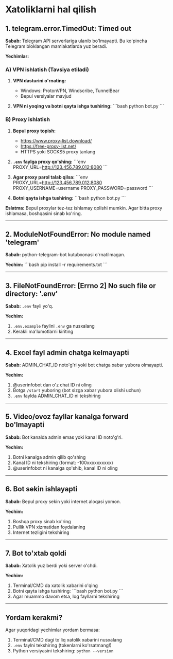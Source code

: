# Xatoliklarni hal qilish

## 1. telegram.error.TimedOut: Timed out

**Sabab:** Telegram API serverlariga ulanib bo'lmayapti. Bu ko'pincha Telegram bloklangan mamlakatlarda yuz beradi.

**Yechimlar:**

### A) VPN ishlatish (Tavsiya etiladi)

1. **VPN dasturini o'rnating:**
   - Windows: ProtonVPN, Windscribe, TunnelBear
   - Bepul versiyalar mavjud

2. **VPN ni yoqing va botni qayta ishga tushiring:**
   \`\`\`bash
   python bot.py
   \`\`\`

### B) Proxy ishlatish

1. **Bepul proxy topish:**
   - https://www.proxy-list.download/
   - https://free-proxy-list.net/
   - HTTPS yoki SOCKS5 proxy tanlang

2. **`.env` faylga proxy qo'shing:**
   \`\`\`env
   PROXY_URL=http://123.456.789.012:8080
   \`\`\`

3. **Agar proxy parol talab qilsa:**
   \`\`\`env
   PROXY_URL=http://123.456.789.012:8080
   PROXY_USERNAME=username
   PROXY_PASSWORD=password
   \`\`\`

4. **Botni qayta ishga tushiring:**
   \`\`\`bash
   python bot.py
   \`\`\`

**Eslatma:** Bepul proxylar tez-tez ishlamay qolishi mumkin. Agar bitta proxy ishlamasa, boshqasini sinab ko'ring.

---

## 2. ModuleNotFoundError: No module named 'telegram'

**Sabab:** python-telegram-bot kutubxonasi o'rnatilmagan.

**Yechim:**
\`\`\`bash
pip install -r requirements.txt
\`\`\`

---

## 3. FileNotFoundError: [Errno 2] No such file or directory: '.env'

**Sabab:** `.env` fayli yo'q.

**Yechim:**
1. `.env.example` faylini `.env` ga nusxalang
2. Kerakli ma'lumotlarni kiriting

---

## 4. Excel fayl admin chatga kelmayapti

**Sabab:** ADMIN_CHAT_ID noto'g'ri yoki bot chatga xabar yubora olmayapti.

**Yechim:**
1. @userinfobot dan o'z chat ID ni oling
2. Botga `/start` yuboring (bot sizga xabar yubora olishi uchun)
3. `.env` faylda ADMIN_CHAT_ID ni tekshiring

---

## 5. Video/ovoz fayllar kanalga forward bo'lmayapti

**Sabab:** Bot kanalda admin emas yoki kanal ID noto'g'ri.

**Yechim:**
1. Botni kanalga admin qilib qo'shing
2. Kanal ID ni tekshiring (format: -100xxxxxxxxxx)
3. @userinfobot ni kanalga qo'shib, kanal ID ni oling

---

## 6. Bot sekin ishlayapti

**Sabab:** Bepul proxy sekin yoki internet aloqasi yomon.

**Yechim:**
1. Boshqa proxy sinab ko'ring
2. Pullik VPN xizmatidan foydalaning
3. Internet tezligini tekshiring

---

## 7. Bot to'xtab qoldi

**Sabab:** Xatolik yuz berdi yoki server o'chdi.

**Yechim:**
1. Terminal/CMD da xatolik xabarini o'qing
2. Botni qayta ishga tushiring:
   \`\`\`bash
   python bot.py
   \`\`\`
3. Agar muammo davom etsa, log fayllarni tekshiring

---

## Yordam kerakmi?

Agar yuqoridagi yechimlar yordam bermasa:
1. Terminal/CMD dagi to'liq xatolik xabarini nusxalang
2. `.env` faylni tekshiring (tokenlarni ko'rsatmang!)
3. Python versiyasini tekshiring: `python --version`
